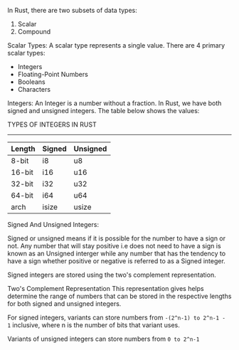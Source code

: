 In Rust, there are two subsets of data types:

1. Scalar
2. Compound

Scalar Types:
A scalar type represents a single value. There are 4 primary scalar types:

- Integers
- Floating-Point Numbers
- Booleans
- Characters

Integers:
An Integer is a number without a fraction. In Rust, we have both signed and unsigned integers. The table below shows the values:

TYPES OF INTEGERS IN RUST

---

| Length | Signed | Unsigned |
| ------ | ------ | -------- |
| 8-bit  | i8     | u8       |
| 16-bit | i16    | u16      |
| 32-bit | i32    | u32      |
| 64-bit | i64    | u64      |
| arch   | isize  | usize    |

Signed And Unsigned Integers:

Signed or unsigned means if it is possible for the number to have a sign or not. Any number that will stay positive i.e does not need to have a sign is known as an Unsigned interger while any number that has the tendency to have a sign whether positive or negative is referred to as a Signed integer.

Signed integers are stored using the two's complement representation.

Two's Complement Representation
This representation gives helps determine the range of numbers that can be stored in the respective lengths for both signed and unsigned integers.

For signed integers, variants can store numbers from `-(2^n-1) to 2^n-1 - 1` inclusive, where n is the number of bits that variant uses.

Variants of unsigned integers can store numbers from `0 to 2^n-1`
